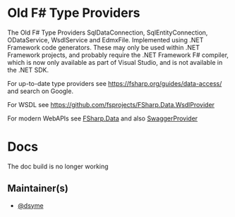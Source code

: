 
# Old F# Type Providers

The Old F# Type Providers SqlDataConnection, SqlEntityConnection, ODataService, WsdlService and EdmxFile.
Implemented using .NET Framework code generators. These may only be used within .NET Framework projects, and probably require the .NET Framework F# compiler, which is now only available as part of Visual Studio, and is not available in the .NET SDK.


For up-to-date type providers see https://fsharp.org/guides/data-access/ and search on Google.

For WSDL see https://github.com/fsprojects/FSharp.Data.WsdlProvider

For modern WebAPIs see [FSharp.Data](https://fsprojects.github.io/FSharp.Data/) and also [SwaggerProvider](https://fsprojects.github.io/SwaggerProvider/)


# Docs

The doc build is no longer working 

## Maintainer(s)

- [@dsyme](https://github.com/dsyme)
